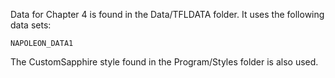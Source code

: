 
Data for Chapter 4 is found in the Data/TFLDATA folder. It uses the following data sets:

	NAPOLEON_DATA1
The CustomSapphire style found in the Program/Styles folder is also used.
